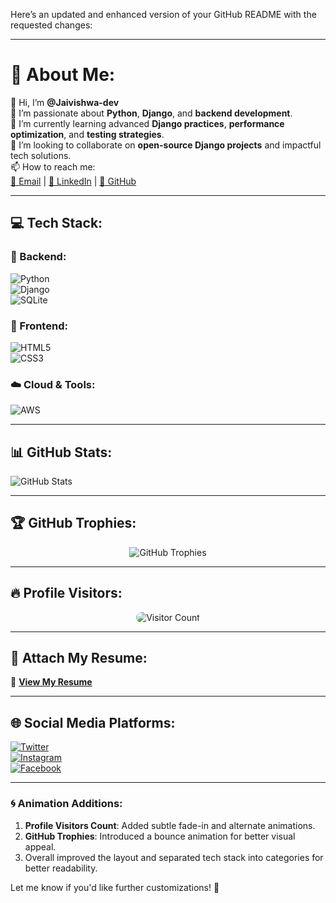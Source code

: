 Here’s an updated and enhanced version of your GitHub README with the requested changes:  

---

# 💫 About Me:  
👋 Hi, I’m **@Jaivishwa-dev**  
👀 I’m passionate about **Python**, **Django**, and **backend development**.  
🌱 I’m currently learning advanced **Django practices**, **performance optimization**, and **testing strategies**.  
💞️ I’m looking to collaborate on **open-source Django projects** and impactful tech solutions.  
📫 How to reach me:  
[📧 Email](mailto:jaivishwa.dev@gmail.com) | [💼 LinkedIn](https://www.linkedin.com/in/jaivishwa-j/) | [🐙 GitHub](https://github.com/Jaivishwa-dev)  

---

## 💻 Tech Stack:  

### 🔧 Backend:  
![Python](https://img.shields.io/badge/Python-3670A0?style=for-the-badge&logo=python&logoColor=ffdd54)  
![Django](https://img.shields.io/badge/Django-092E20?style=for-the-badge&logo=django&logoColor=white)  
![SQLite](https://img.shields.io/badge/SQLite-07405E?style=for-the-badge&logo=sqlite&logoColor=white)  

### 🎨 Frontend:  
![HTML5](https://img.shields.io/badge/HTML5-E34F26?style=for-the-badge&logo=html5&logoColor=white)  
![CSS3](https://img.shields.io/badge/CSS3-1572B6?style=for-the-badge&logo=css3&logoColor=white)  

### ☁️ Cloud & Tools:  
![AWS](https://img.shields.io/badge/AWS-232F3E?style=for-the-badge&logo=amazon-aws&logoColor=white)  

---

## 📊 GitHub Stats:  
![GitHub Stats](https://github-readme-stats.vercel.app/api?username=Jaivishwa-dev&theme=dark&hide_border=true&include_all_commits=true&count_private=true)  

---

## 🏆 GitHub Trophies:  
<div align="center">
  <img src="https://github-profile-trophy.vercel.app/?username=Jaivishwa-dev&theme=radical&no-frame=true&no-bg=true&margin-w=4" alt="GitHub Trophies" style="animation: bounce 2s infinite;">
</div>  

---

## 🔥 Profile Visitors:  
<div align="center">
  <img src="https://profile-counter.glitch.me/Jaivishwa-dev/count.svg" alt="Visitor Count" style="border-radius: 10px; animation: fadeIn 3s infinite alternate;">
</div>  

---

## 📄 Attach My Resume:  
📄 **[View My Resume](https://jaivishwa.tiiny.site/)**  

---

## 🌐 Social Media Platforms:  
[![Twitter](https://img.shields.io/badge/Twitter-1DA1F2?style=for-the-badge&logo=twitter&logoColor=white)](https://twitter.com)  
[![Instagram](https://img.shields.io/badge/Instagram-E4405F?style=for-the-badge&logo=instagram&logoColor=white)](https://instagram.com)  
[![Facebook](https://img.shields.io/badge/Facebook-1877F2?style=for-the-badge&logo=facebook&logoColor=white)](https://facebook.com)  

---

### 🌀 Animation Additions:  
1. **Profile Visitors Count**: Added subtle fade-in and alternate animations.  
2. **GitHub Trophies**: Introduced a bounce animation for better visual appeal.  
3. Overall improved the layout and separated tech stack into categories for better readability.  

Let me know if you'd like further customizations! 🚀
